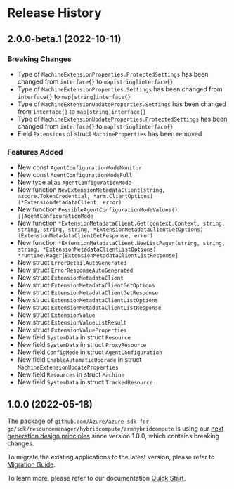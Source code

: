 # Release History

## 2.0.0-beta.1 (2022-10-11)
### Breaking Changes

- Type of `MachineExtensionProperties.ProtectedSettings` has been changed from `interface{}` to `map[string]interface{}`
- Type of `MachineExtensionProperties.Settings` has been changed from `interface{}` to `map[string]interface{}`
- Type of `MachineExtensionUpdateProperties.Settings` has been changed from `interface{}` to `map[string]interface{}`
- Type of `MachineExtensionUpdateProperties.ProtectedSettings` has been changed from `interface{}` to `map[string]interface{}`
- Field `Extensions` of struct `MachineProperties` has been removed

### Features Added

- New const `AgentConfigurationModeMonitor`
- New const `AgentConfigurationModeFull`
- New type alias `AgentConfigurationMode`
- New function `NewExtensionMetadataClient(string, azcore.TokenCredential, *arm.ClientOptions) (*ExtensionMetadataClient, error)`
- New function `PossibleAgentConfigurationModeValues() []AgentConfigurationMode`
- New function `*ExtensionMetadataClient.Get(context.Context, string, string, string, string, *ExtensionMetadataClientGetOptions) (ExtensionMetadataClientGetResponse, error)`
- New function `*ExtensionMetadataClient.NewListPager(string, string, string, *ExtensionMetadataClientListOptions) *runtime.Pager[ExtensionMetadataClientListResponse]`
- New struct `ErrorDetailAutoGenerated`
- New struct `ErrorResponseAutoGenerated`
- New struct `ExtensionMetadataClient`
- New struct `ExtensionMetadataClientGetOptions`
- New struct `ExtensionMetadataClientGetResponse`
- New struct `ExtensionMetadataClientListOptions`
- New struct `ExtensionMetadataClientListResponse`
- New struct `ExtensionValue`
- New struct `ExtensionValueListResult`
- New struct `ExtensionValueProperties`
- New field `SystemData` in struct `Resource`
- New field `SystemData` in struct `ProxyResource`
- New field `ConfigMode` in struct `AgentConfiguration`
- New field `EnableAutomaticUpgrade` in struct `MachineExtensionUpdateProperties`
- New field `Resources` in struct `Machine`
- New field `SystemData` in struct `TrackedResource`


## 1.0.0 (2022-05-18)

The package of `github.com/Azure/azure-sdk-for-go/sdk/resourcemanager/hybridcompute/armhybridcompute` is using our [next generation design principles](https://azure.github.io/azure-sdk/general_introduction.html) since version 1.0.0, which contains breaking changes.

To migrate the existing applications to the latest version, please refer to [Migration Guide](https://aka.ms/azsdk/go/mgmt/migration).

To learn more, please refer to our documentation [Quick Start](https://aka.ms/azsdk/go/mgmt).